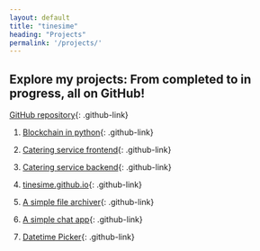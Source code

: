 ```yaml
---
layout: default
title: "tinesime"
heading: "Projects"
permalink: '/projects/'
---
```


## Explore my projects: From completed to in progress, all on GitHub!

[GitHub repository](https://github.com/tinesime){: .github-link}

1. [Blockchain in python](https://github.com/tinesime/blockchain){: .github-link}

2. [Catering service frontend](https://github.com/tinesime/catering-frontend){: .github-link}

3. [Catering service backend](https://github.com/tinesime/catering-backend){: .github-link}

4. [tinesime.github.io](https://github.com/tinesime/tinesime.github.io){: .github-link}

5. [A simple file archiver](https://github.com/tinesime/archiver){: .github-link}

6. [A simple chat app](https://github.com/tinesime/chat){: .github-link}

7. [Datetime Picker](https://github.com/tinesime/datetime-picker.git){: .github-link}